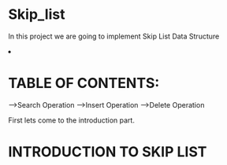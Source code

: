 # Skip_list
<P>In this project we are going to implement Skip List Data Structure</P>
<li>
<h1>TABLE OF CONTENTS:</h1>
  -->Search Operation
  -->Insert Operation
  -->Delete Operation
</li>
<P>First lets come to the introduction part.</P>
<h1><b>INTRODUCTION TO SKIP LIST</b></h1>
